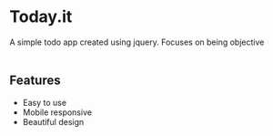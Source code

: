 # Today.it
A simple todo app created using jquery. Focuses on being objective<br>
<br>
## Features
- Easy to use
- Mobile responsive
- Beautiful design

